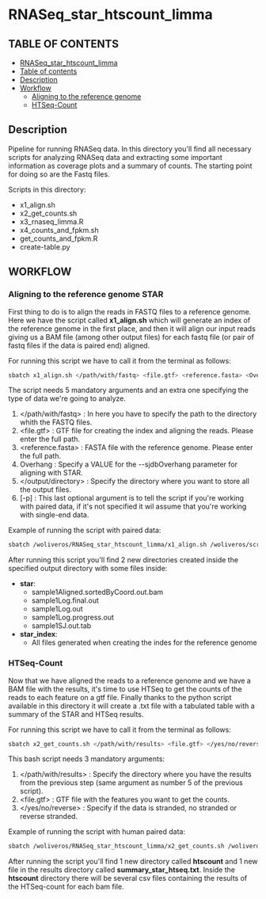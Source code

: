 # RNASeq_star_htscount_limma


## **TABLE OF CONTENTS**

<!-- TOC depthFrom:1 depthTo:6 withLinks:1 updateOnSave:1 orderedList:0 -->
- [RNASeq_star_htscount_limma](#rnaseq_star_htscount_limma)
- [Table of contents](#table-of-contents)
- [Description](#description)
- [Workflow](#workflow)
   - [Aligning to the reference genome](#aligning-to-the-reference-genome-star)
   - [HTSeq-Count](#htseq-count)
  

  
<!-- /TOC -->

## Description

Pipeline for running RNASeq data. In this directory you'll find all necessary scripts for analyzing RNASeq data and extracting some important information as coverage plots and a summary of counts. The starting point for doing so are the Fastq files. 

Scripts in this directory: 
* x1_align.sh
* x2_get_counts.sh
* x3_rnaseq_limma.R
* x4_counts_and_fpkm.sh
* get_counts_and_fpkm.R
* create-table.py

## WORKFLOW

### Aligning to the reference genome STAR
First thing to do is to align the reads in FASTQ files to a reference genome. Here we have the script called **x1_align.sh** which will generate an index of the reference genome in the first place, and then it will align our input reads giving us a BAM file (among other output files) for each fastq file (or pair of fastq files if the data is paired end) aligned. 

For running this script we have to call it from the terminal as follows: 
```bash
sbatch x1_align.sh </path/with/fastq> <file.gtf> <reference.fasta> <Overhang> </output/directory> [-p]
```
The script needs 5 mandatory arguments and an extra one specifying the type of data we're going to analyze. 

1. </path/with/fastq> : In here you have to specify the path to the directory whith the FASTQ files. 
2. <file.gtf> : GTF file for creating the index and aligning the reads. Please enter the full path. 
3. <reference.fasta> : FASTA file with the reference genome. Please enter the full path. 
4. Overhang : Specify a VALUE for the --sjdbOverhang parameter for aligning with STAR.
5. </output/directory> : Specify the directory where you want to store all the output files. 
6. \[-p] : This last optional argument is to tell the script if you're working with paired data, if it's not specified it wil assume that you're working with single-end data.  

Example of running the script with paired data: 
```bash 
sbatch /woliveros/RNASeq_star_htscount_limma/x1_align.sh /woliveros/scratch/Test_RNASeq /woliveros/scratch/Test_RNASeq/Schizosaccharomyces_pombe.ASM294v2.39.gtf /woliveros/scratch/Test_RNASeq/Schizosaccharomyces_pombe.ASM294v2.dna.toplevel.fa 49 /woliveros/scratch/Test_RNASeq/results2 -p
```
After running this script you'll find 2 new directories created inside the specified output directory with some files inside: 
* **star**:
  * sample1Aligned.sortedByCoord.out.bam
  * sample1Log.final.out
  * sample1Log.out
  * sample1Log.progress.out
  * sample1SJ.out.tab
* **star_index**:
  * All files generated when creating the indes for the reference genome

### HTSeq-Count 
Now that we have aligned the reads to a reference genome and we have a BAM file with the results, it's time to use HTSeq to get the counts of the reads to each feature on a gtf file. Finally thanks to the python script available in this directory it will create a .txt file with a tabulated table with a summary of the STAR and HTSeq results. 

For running this script we have to call it from the terminal as follows: 
```bash 
sbatch x2_get_counts.sh </path/with/results> <file.gtf> </yes/no/reverse>
```
This bash script needs 3 mandatory arguments: 

1. </path/with/results> : Specify the directory where you have the results from the previous step (same argument as number 5 of the previous script). 
2. <file.gtf> : GTF file with the features you want to get the counts. 
3. </yes/no/reverse> : Specify if the data is stranded, no stranded or reverse stranded. 

Example of running the script with human paired data: 
```bash
sbatch /woliveros/RNASeq_star_htscount_limma/x2_get_counts.sh /woliveros/paired-end/results2/ /woliveros/Genomes/hsapiens_hg38-GRCh38_ensembl/Homo_sapiens.GRCh38.89.gtf yes
```
After running the script you'll find 1 new directory called **htscount** and 1 new file in the results directory called **summary_star_htseq.txt**. Inside the **htscount** directory there will be several csv files containing the results of the HTSeq-count for each bam file. 



